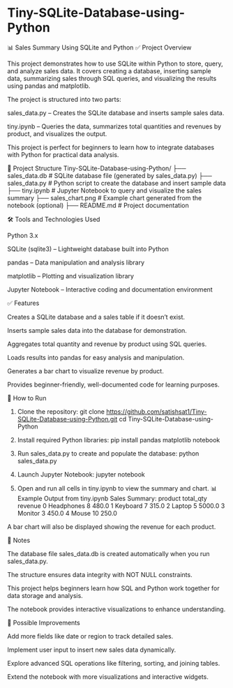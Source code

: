 # Tiny-SQLite-Database-using-Python

📊 Sales Summary Using SQLite and Python
✅ Project Overview

This project demonstrates how to use SQLite within Python to store, query, and analyze sales data. It covers creating a database, inserting sample data, summarizing sales through SQL queries, and visualizing the results using pandas and matplotlib.

The project is structured into two parts:

sales_data.py – Creates the SQLite database and inserts sample sales data.

tiny.ipynb – Queries the data, summarizes total quantities and revenues by product, and visualizes the output.

This project is perfect for beginners to learn how to integrate databases with Python for practical data analysis.

📂 Project Structure
Tiny-SQLite-Database-using-Python/
├── sales_data.db    # SQLite database file (generated by sales_data.py)
├── sales_data.py    # Python script to create the database and insert sample data
├── tiny.ipynb       # Jupyter Notebook to query and visualize the sales summary
├── sales_chart.png  # Example chart generated from the notebook (optional)
├── README.md        # Project documentation


🛠 Tools and Technologies Used

Python 3.x

SQLite (sqlite3) – Lightweight database built into Python

pandas – Data manipulation and analysis library

matplotlib – Plotting and visualization library

Jupyter Notebook – Interactive coding and documentation environment

✅ Features

Creates a SQLite database and a sales table if it doesn’t exist.

Inserts sample sales data into the database for demonstration.

Aggregates total quantity and revenue by product using SQL queries.

Loads results into pandas for easy analysis and manipulation.

Generates a bar chart to visualize revenue by product.

Provides beginner-friendly, well-documented code for learning purposes.

🚀 How to Run
1. Clone the repository:
git clone https://github.com/satishsat1/Tiny-SQLite-Database-using-Python.git
cd Tiny-SQLite-Database-using-Python

2. Install required Python libraries:
pip install pandas matplotlib notebook

3. Run sales_data.py to create and populate the database:
python sales_data.py

4. Launch Jupyter Notebook:
jupyter notebook

5. Open and run all cells in tiny.ipynb to view the summary and chart.
📊 Example Output from tiny.ipynb
Sales Summary:
     product  total_qty  revenue
0  Headphones          8    480.0
1    Keyboard          7    315.0
2      Laptop          5   5000.0
3     Monitor          3    450.0
4       Mouse         10    250.0


A bar chart will also be displayed showing the revenue for each product.

📌 Notes

The database file sales_data.db is created automatically when you run sales_data.py.

The structure ensures data integrity with NOT NULL constraints.

This project helps beginners learn how SQL and Python work together for data storage and analysis.

The notebook provides interactive visualizations to enhance understanding.

📂 Possible Improvements

Add more fields like date or region to track detailed sales.

Implement user input to insert new sales data dynamically.

Explore advanced SQL operations like filtering, sorting, and joining tables.

Extend the notebook with more visualizations and interactive widgets.
